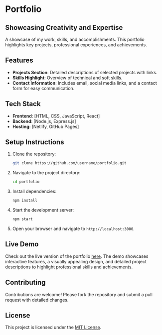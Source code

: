 # Portfolio

## Showcasing Creativity and Expertise

A showcase of my work, skills, and accomplishments. This portfolio highlights key projects, professional experiences, and achievements.

## Features

- **Projects Section**: Detailed descriptions of selected projects with links.
- **Skills Highlight**: Overview of technical and soft skills.
- **Contact Information**: Includes email, social media links, and a contact form for easy communication.

## Tech Stack

- **Frontend**: [HTML, CSS, JavaScript, React]
- **Backend**: [Node.js, Express.js]
- **Hosting**: [Netlify, GitHub Pages]

## Setup Instructions

1. Clone the repository:
   ```bash
   git clone https://github.com/username/portfolio.git
   ```
2. Navigate to the project directory:
   ```bash
   cd portfolio
   ```
3. Install dependencies:
   ```bash
   npm install
   ```
4. Start the development server:
   ```bash
   npm start
   ```
5. Open your browser and navigate to `http://localhost:3000`.

## Live Demo

Check out the live version of the portfolio [here](https://your-portfolio-link.com). The demo showcases interactive features, a visually appealing design, and detailed project descriptions to highlight professional skills and achievements.

## Contributing

Contributions are welcome! Please fork the repository and submit a pull request with detailed changes.

## License

This project is licensed under the [MIT License](LICENSE).
